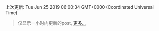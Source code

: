 
  
 上次更新: Tue Jun 25 2019 06:00:34 GMT+0000 (Coordinated Universal Time) 

 > 仅显示一小时内更新的post, [更多...](screenshots/)
  